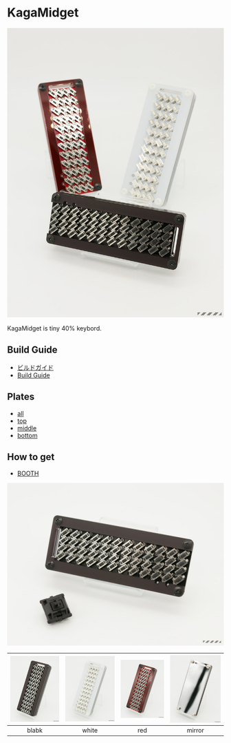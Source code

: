 # KagaMidget

![KagaMidget](/images/main_image.jpg)

KagaMidget is tiny 40% keybord.

## Build Guide

- [ビルドガイド](/docs/buildguide_jp.md)
- [Build Guide](/docs/buildguide_en.md)

## Plates

- [all](../plates/all.svg)
- [top](../plates/top.svg)
- [middle](../plates/middle.svg)
- [bottom](../plates/bottom.svg)

## How to get

- [BOOTH](https://yynmt.booth.pm/items/1300918)

![compare](/images/compare.jpg)

|![black](/images/black.jpg)|![white](/images/white.jpg)|![red](/images/red.jpg)|![mirror](/images/mirror.jpg)|
|:---:|:---:|:---:|:---:|
|blabk|white|red|mirror |
